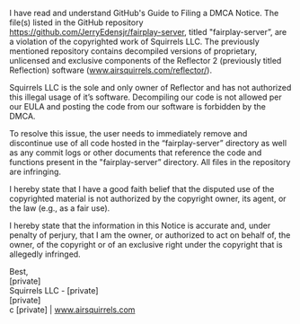 I have read and understand GitHub's Guide to Filing a DMCA Notice. The file(s) listed in the GitHub repository https://github.com/JerryEdensjr/fairplay-server, titled "fairplay-server”, are a violation of the copyrighted work of Squirrels LLC. The previously mentioned repository contains decompiled versions of proprietary, unlicensed and exclusive components of the Reflector 2 (previously titled Reflection) software (www.airsquirrels.com/reflector/).

Squirrels LLC is the sole and only owner of Reflector and has not authorized this illegal usage of it’s software. Decompiling our code is not allowed per our EULA and posting the code from our software is forbidden by the DMCA.

To resolve this issue, the user needs to immediately remove and discontinue use of all code hosted in the “fairplay-server” directory as well as any commit logs or other documents that reference the code and functions present in the "fairplay-server” directory. All files in the repository are infringing.

I hereby state that I have a good faith belief that the disputed use of the copyrighted material is not authorized by the copyright owner, its agent, or the law (e.g., as a fair use).

I hereby state that the information in this Notice is accurate and, under penalty of perjury, that I am the owner, or authorized to act on behalf of, the owner, of the copyright or of an exclusive right under the copyright that is allegedly infringed.

Best,  
[private]  
Squirrels LLC - [private]  
[private]  
c [private] | www.airsquirrels.com 
